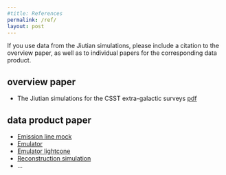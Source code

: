```yaml
---
#title: References
permalink: /ref/
layout: post
---
```


If you use data from the Jiutian simulations, please include a citation to the overview paper, as well as to individual papers for the corresponding data product.

## overview paper
- The Jiutian simulations for the CSST extra-galactic surveys [pdf]({{site.baseurl}}/ref/Jiutian.pdf) 

## data product paper
- [Emission line mock](https://ui.adsabs.harvard.edu/abs/2024MNRAS.529.4958P/abstract)
- [Emulator](https://ui.adsabs.harvard.edu/abs/2025arXiv250211160C/abstract)
- [Emulator lightcone](https://ui.adsabs.harvard.edu/abs/2024MNRAS.534.1205C/abstract)
- [Reconstruction simulation](https://ui.adsabs.harvard.edu/abs/2024ApJ...966..236L/abstract)
- ...

